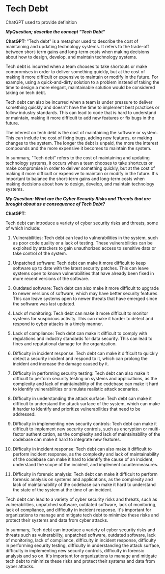 # Tech Debt

ChatGPT used to provide definition

***MyQuestion; describe the concept "Tech Debt"***

**ChatGPT:**
"Tech debt" is a metaphor used to describe the cost of maintaining and updating technology systems. It refers to the trade-off between short-term gains and long-term costs when making decisions about how to design, develop, and maintain technology systems.

Tech debt is incurred when a team chooses to take shortcuts or make compromises in order to deliver something quickly, but at the cost of making it more difficult or expensive to maintain or modify in the future. For example, using a quick-and-dirty solution to a problem instead of taking the time to design a more elegant, maintainable solution would be considered taking on tech debt.

Tech debt can also be incurred when a team is under pressure to deliver something quickly and doesn't have the time to implement best practices or follow industry standards. This can lead to code that is hard to understand or maintain, making it more difficult to add new features or fix bugs in the future.

The interest on tech debt is the cost of maintaining the software or system. This can include the cost of fixing bugs, adding new features, or making changes to the system. The longer the debt is unpaid, the more the interest compounds and the more expensive it becomes to maintain the system.

In summary, "Tech debt" refers to the cost of maintaining and updating technology systems, it occurs when a team chooses to take shortcuts or make compromise in order to deliver something quickly, but at the cost of making it more difficult or expensive to maintain or modify in the future. It's important to balance the short-term gains and long-term costs when making decisions about how to design, develop, and maintain technology systems.

***My Question: What are the Cyber Security Risks and Threats that are brought about as a consequence of Tech Debt?***

**ChatGPT:**

Tech debt can introduce a variety of cyber security risks and threats, some of which include:

1.  Vulnerabilities: Tech debt can lead to vulnerabilities in the system, such as poor code quality or a lack of testing. These vulnerabilities can be exploited by attackers to gain unauthorized access to sensitive data or take control of the system.
    
2.  Unpatched software: Tech debt can make it more difficult to keep software up to date with the latest security patches. This can leave systems open to known vulnerabilities that have already been fixed in more recent versions of the software.
    
3.  Outdated software: Tech debt can also make it more difficult to upgrade to newer versions of software, which may have better security features. This can leave systems open to newer threats that have emerged since the software was last updated.
    
4.  Lack of monitoring: Tech debt can make it more difficult to monitor systems for suspicious activity. This can make it harder to detect and respond to cyber attacks in a timely manner.
    
5.  Lack of compliance: Tech debt can make it difficult to comply with regulations and industry standards for data security. This can lead to fines and reputational damage for the organization.
    
6.  Difficulty in incident response: Tech debt can make it difficult to quickly detect a security incident and respond to it, which can prolong the incident and increase the damage caused by it.
    
7.  Difficulty in performing security testing: Tech debt can also make it difficult to perform security testing on systems and applications, as the complexity and lack of maintainability of the codebase can make it hard to identify vulnerabilities or simulate realistic attack scenarios.
    
8.  Difficulty in understanding the attack surface: Tech debt can make it difficult to understand the attack surface of the system, which can make it harder to identify and prioritize vulnerabilities that need to be addressed.
    
9.  Difficulty in implementing new security controls: Tech debt can make it difficult to implement new security controls, such as encryption or multi-factor authentication, as the complexity and lack of maintainability of the codebase can make it hard to integrate new features.
    
10.  Difficulty in incident response: Tech debt can also make it difficult to perform incident response, as the complexity and lack of maintainability of the codebase can make it hard to identify the cause of an incident, understand the scope of the incident, and implement countermeasures.
    
11.  Difficulty in forensic analysis: Tech debt can make it difficult to perform forensic analysis on systems and applications, as the complexity and lack of maintainability of the codebase can make it hard to understand the state of the system at the time of an incident.
    

Tech debt can lead to a variety of cyber security risks and threats, such as vulnerabilities, unpatched software, outdated software, lack of monitoring, lack of compliance, and difficulty in incident response. It's important for organizations to manage and mitigate tech debt to minimize these risks and protect their systems and data from cyber attacks.

In summary, Tech debt can introduce a variety of cyber security risks and threats such as vulnerability, unpatched software, outdated software, lack of monitoring, lack of compliance, difficulty in incident response, difficulty in performing security testing, difficulty in understanding the attack surface, difficulty in implementing new security controls, difficulty in forensic analysis and so on. It's important for organizations to manage and mitigate tech debt to minimize these risks and protect their systems and data from cyber attacks.

